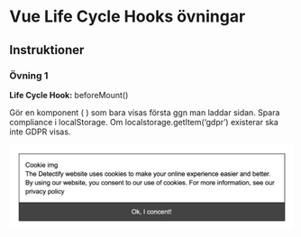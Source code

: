 # Vue Life Cycle Hooks övningar

## Instruktioner

### Övning 1

**Life Cycle Hook:** beforeMount()

Gör en komponent ( <gdpr /> ) som bara visas första ggn man laddar sidan. Spara compliance i localStorage. Om localstorage.getItem(‘gdpr’) existerar ska inte GDPR visas.

![alt text](img/Screenshot.png)